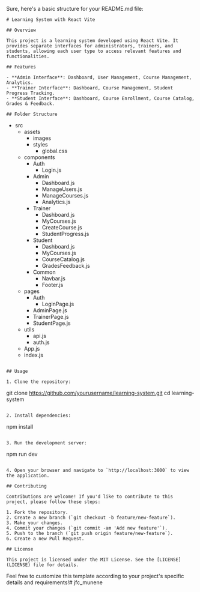 Sure, here's a basic structure for your README.md file:

```
# Learning System with React Vite

## Overview

This project is a learning system developed using React Vite. It provides separate interfaces for administrators, trainers, and students, allowing each user type to access relevant features and functionalities.

## Features

- **Admin Interface**: Dashboard, User Management, Course Management, Analytics.
- **Trainer Interface**: Dashboard, Course Management, Student Progress Tracking.
- **Student Interface**: Dashboard, Course Enrollment, Course Catalog, Grades & Feedback.

## Folder Structure

```
- src
  - assets
    - images
    - styles
      - global.css
  - components
    - Auth
      - Login.js
    - Admin
      - Dashboard.js
      - ManageUsers.js
      - ManageCourses.js
      - Analytics.js
    - Trainer
      - Dashboard.js
      - MyCourses.js
      - CreateCourse.js
      - StudentProgress.js
    - Student
      - Dashboard.js
      - MyCourses.js
      - CourseCatalog.js
      - GradesFeedback.js
    - Common
      - Navbar.js
      - Footer.js
  - pages
    - Auth
      - LoginPage.js
    - AdminPage.js
    - TrainerPage.js
    - StudentPage.js
  - utils
    - api.js
    - auth.js
  - App.js
  - index.js
```

## Usage

1. Clone the repository:

```
git clone https://github.com/yourusername/learning-system.git
cd learning-system
```

2. Install dependencies:

```
npm install
```

3. Run the development server:

```
npm run dev
```

4. Open your browser and navigate to `http://localhost:3000` to view the application.

## Contributing

Contributions are welcome! If you'd like to contribute to this project, please follow these steps:

1. Fork the repository.
2. Create a new branch (`git checkout -b feature/new-feature`).
3. Make your changes.
4. Commit your changes (`git commit -am 'Add new feature'`).
5. Push to the branch (`git push origin feature/new-feature`).
6. Create a new Pull Request.

## License

This project is licensed under the MIT License. See the [LICENSE](LICENSE) file for details.

```

Feel free to customize this template according to your project's specific details and requirements!# jfc_munene
